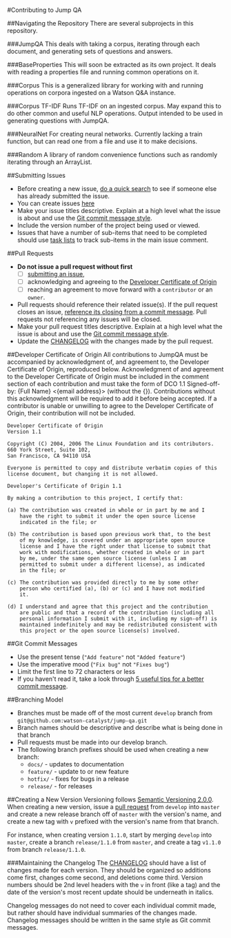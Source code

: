#Contributing to Jump QA

##Navigating the Repository
There are several subprojects in this repository.

###JumpQA
This deals with taking a corpus, iterating through each document, and generating sets of questions and answers.

###BaseProperties
This will soon be extracted as its own project. It deals with reading a properties file and running common operations on it.

###Corpus
This is a generalized library for working with and running operations on corpora ingested on a Watson Q&A instance.

###Corpus TF-IDF
Runs TF-IDF on an ingested corpus. May expand this to do other common and useful NLP operations. Output intended to be used in generating questions with JumpQA. 

###NeuralNet
For creating neural networks. Currently lacking a train function, but can read one from a file and use it to make decisions.

###Random
A library of random convenience functions such as randomly iterating through an ArrayList.

##Submitting Issues
- Before creating a new issue, [do a quick search](https://github.com/watson-catalyst/jump-qa/issues?utf8=✓&q=is%3Aissue+user%3Awatson-catalyst) to see if someone else has already submitted the issue.
- You can create issues [here](https://github.com/watson-catalyst/jump-qa/issues?utf8=✓&q=)
- Make your issue titles descriptive. Explain at a high level what the issue is about and use the [Git commit message style](git-commit-messages).
- Include the version number of the project being used or viewed.
- Issues that have a number of sub-items that need to be completed should use [task lists](https://github.com/blog/1375%0A-task-lists-in-gfm-issues-pulls-comments) to track sub-items in the main issue comment.

##Pull Requests
- **Do not issue a pull request without first** 
  -  [ ] [submitting an issue](#submitting-issues),
  -  [ ] acknowledging and agreeing to the [Developer Certificate of Origin](#developer-certificate-of-origin)
  -  [ ] reaching an agreement to move forward with a `contributor` or an `owner`.
- Pull requests should reference their related issue(s). If the pull request closes an issue, [reference its closing from a commit message](https://help.github.com/articles/closing-issues-via-commit-messages/). Pull requests not referencing any issues will be closed.
- Make your pull request titles descriptive. Explain at a high level what the issue is about and use the [Git commit message style](#git-commit-messages).
- Update the [CHANGELOG](CHANGELOG.md) with the changes made by the pull request.

##Developer Certificate of Origin
All contributions to JumpQA must be accompanied by acknowledgment of, and agreement to, the Developer Certificate of Origin, reproduced below. Acknowledgment of and agreement to the Developer Certificate of Origin must be included in the comment section of each contribution and must take the form of DCO 1.1 Signed-off-by: {Full Name} <{email address}> (without the {}). Contributions without this acknowledgment will be required to add it before being accepted. If a contributor is unable or unwilling to agree to the Developer Certificate of Origin, their contribution will not be included.

```
Developer Certificate of Origin
Version 1.1

Copyright (C) 2004, 2006 The Linux Foundation and its contributors.
660 York Street, Suite 102,
San Francisco, CA 94110 USA

Everyone is permitted to copy and distribute verbatim copies of this
license document, but changing it is not allowed.

Developer's Certificate of Origin 1.1

By making a contribution to this project, I certify that:

(a) The contribution was created in whole or in part by me and I
    have the right to submit it under the open source license
    indicated in the file; or

(b) The contribution is based upon previous work that, to the best
    of my knowledge, is covered under an appropriate open source
    license and I have the right under that license to submit that
    work with modifications, whether created in whole or in part
    by me, under the same open source license (unless I am
    permitted to submit under a different license), as indicated
    in the file; or

(c) The contribution was provided directly to me by some other
    person who certified (a), (b) or (c) and I have not modified
    it.

(d) I understand and agree that this project and the contribution
    are public and that a record of the contribution (including all
    personal information I submit with it, including my sign-off) is
    maintained indefinitely and may be redistributed consistent with
    this project or the open source license(s) involved.
```

##Git Commit Messages
- Use the present tense (`"Add feature"` not `"Added feature"`)
- Use the imperative mood (`"Fix bug"` not `"Fixes bug"`)
- Limit the first line to 72 characters or less
- If you haven't read it, take a look through [5 useful tips for a better commit message](https://robots.thoughtbot.com/5-useful-tips-for-a-better-commit-message).

##Branching Model
- Branches must be made off of the most current `develop` branch from `git@github.com:watson-catalyst/jump-qa.git`
- Branch names should be descriptive and describe what is being done in that branch
- Pull requests must be made into our develop branch.
- The following branch prefixes should be used when creating a new branch:
  - `docs/` - updates to documentation
  - `feature/` - update to or new feature
  - `hotfix/` - fixes for bugs in a release
  - `release/` - for releases

##Creating a New Version
Versioning follows [Semantic Versioning 2.0.0](http://semver.org/). When creating a new version, issue a [pull request](pull-requests) from `develop` into `master` and create a new release branch off of `master` with the version's name, and create a new tag with `v` prefixed with the version's name from that branch.

For instance, when creating version `1.1.0`, start by merging `develop` into `master`, create a branch `release/1.1.0` from `master`, and create a tag `v1.1.0` from branch `release/1.1.0`.

###Maintaining the Changelog
The [CHANGELOG](CHANGELOG.md) should have a list of changes made for each version. They should be organized so additions come first, changes come second, and deletions come third. Version numbers should be 2nd level headers with the `v` in front (like a tag) and the date of the version's most recent update should be underneath in italics.

Changelog messages do not need to cover each individual commit made, but rather should have individual summaries of the changes made. Changelog messages should be written in the same style as Git commit messages.